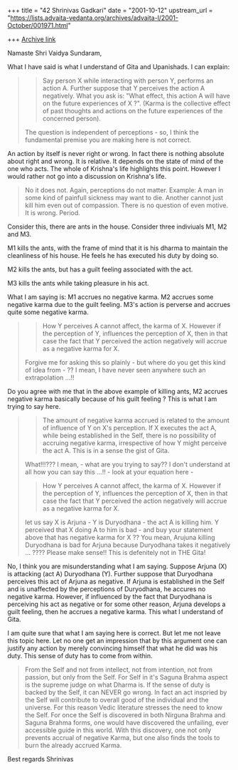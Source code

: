 +++
title = "42 Shrinivas Gadkari"
date = "2001-10-12"
upstream_url = "https://lists.advaita-vedanta.org/archives/advaita-l/2001-October/001971.html"

+++
[Archive link](https://lists.advaita-vedanta.org/archives/advaita-l/2001-October/001971.html)

Namaste Shri Vaidya Sundaram,

What I have said is what I understand of Gita and Upanishads. I can
explain:

>> Say person X while interacting with person Y, performs an action A.
>> Further suppose that Y perceives the action A negatively. What you
>> ask is: "What effect, this action A will have on the future
>> experiences
>> of X ?". (Karma is the collective effect of past thoughts and actions
>> on the future experiences of the concerned person).
>
> The question is independent of perceptions - so, I think the
>fundamental premise you are making here is not correct.
>

An action by itself is never right or wrong. In fact there is nothing
absolute about right and wrong. It is relative. It depends on the state
of mind of the one who acts. The whole of Krishna's life highlights
this point. However I would rather not go into a discussion on
Krishna's life.

> No it does not. Again, perceptions do not matter. Example: A man in
>some kind of painfull sickness may want to die. Another cannot just
>kill him even out of compassion. There is no question of even motive.
>It is wrong. Period.

Consider this, there are ants in the house. Consider three indiviuals
M1, M2 and M3.

M1 kills the ants, with the frame of mind that it is his dharma to
maintain the cleanliness of his house. He feels he has executed his
duty by doing so.

M2 kills the ants, but has a guilt feeling associated with the act.

M3 kills the ants while taking pleasure in his act.

What I am saying is:
M1 accrues no negative karma.
M2 accrues some negative karma due to the guilt feeling.
M3's action is perverse and accrues quite some negative karma.

>> How Y perceives A cannot affect, the karma of X. However
>> if the perception of Y, influences the perception of X, then in that
>> case the fact that Y perceived the action negatively will accrue as
>> a negative karma for X.
>
> Forgive me for asking this so plainly - but where do you get this kind
>of idea from - ?? I mean, I have never seen anywhere such an
>extrapolation ...!!
>

Do you agree with me that in the above example of killing ants, M2
accrues negative karma basically because of his guilt feeling ?
This is what I am trying to say here.

>> The amount of negative karma accrued is
>> related to the amount of influence of Y on X's perception. If X
>> executes the act A, while being established in the Self, there
>> is no possibility of accruing negative karma, irrespective of how
>> Y might perceive the act A.
>> This is in a sense the gist of Gita.
>
> What!!!??? I mean, - what are you trying to say?? I don't understand
>at all how you can say this ...!!  - look at your equation here -
>
>> How Y perceives A cannot affect, the karma of X. However
>> if the perception of Y, influences the perception of X, then in that
>> case the fact that Y perceived the action negatively will accrue as
>> a negative karma for X.
>
>let us say X is Arjuna - Y is Duryodhana - the act A is killing him. Y
>perceived that X doing A to him is bad - and buy your statement above
>that has negative karma for X ?? You mean, Arujuna killing Duryodhana
>is bad for Arjuna because Duryodhana takes it negatively ... ????
>Please make sense!! This is defenitely not in THE Gita!
>

No, I think you are misunderstanding what I am saying.
Suppose Arjuna (X) is attacking (act A) Duryodhana (Y). Further
suppose that Duryodhana perceives this act of Arjuna as negative.
If Arjuna is established in the Self and is unaffected by the
perceptions of Duryodhana, he accures no negative karma.
However, if influenced by the fact that Duryodhana is perceiving his
act as negative or for some other reason, Arjuna develops a guilt
feeling, then he accrues a negative karma. This what I understand of
Gita.

I am quite sure that what I am saying here is correct. But let me not
leave this topic here. Let no one get an impression that by this
argument one can justify any action by merely convincing himself that
what he did was his duty. This sense of duty has to come from within.
>From the Self and not from intellect, not from intention, not from
passion, but only from the Self. For Self in it's Saguna Brahma aspect
is the supreme judge on what Dharma is. If the sense of duty is backed
by the Self, it can NEVER go wrong. In fact an act inspried by the
Self will contribute to overall good of the individual and the universe.
For this reason Vedic literature stresses the need to know the Self.
For once the Self is discovered in both Nirguna Brahma and Saguna
Brahma forms, one would have discovered the unfailing, ever accessible
guide in this world. With this discovery, one not only prevents accrual
of negative Karma, but one also finds the tools to burn the already
accrued Karma.

Best regards
Shrinivas

